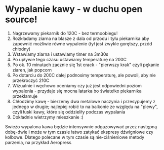 # Wypalanie kawy - w duchu open source!

1. Nagrzewamy piekarnik do 120C - bez termoobiegu!
2. Rozkładamy ziarna na blasze z dala od przodu i tyłu piekarnika aby zapewnić możliwie równe wypalenie (tył jest zwykle gorętszy, przód chłodny)
3. Wstawiamy ziarna i ustawiamy timer na 3m30s
4. Po upływie tego czasu ustawiamy temperaturę na 200C
5. Po ok. 10 minutach zacznie się 1st crack - "pierwszy krak" czyli pękanie ziaren, jak popcorn
6. Po dotarciu do 200C dalej podnosimy temperaturę, ale powoli, aby nie przekroczyć 210C
7. Wizualnie i węchowo oceniamy czy już jest odpowiedni poziom wypalenia - przydaje się mocna latarka bo światełko piekarnika przekłamuje
8. Chłodzimy kawę - bierzemy dwa metalowe naczynia i przesypujemy z jednego w drugie; najlepiej robić to na balkonie ze względu na "plewy", czyli łuski kawy, które się oddzieliły podczas wypalania
9. Dokładnie wietrzymy mieszkanie :)

Swieżo wypalona kawa będzie intensywnie odgazowywać przez następną dobę-dwie i może w tym czasie łatwo zatykać ekspresy dźwigniowe czy kolbowe. Dlatego polecane w tym czasie są nie-ciśnieniowe metody parzenia, na przykład Aeropress.

